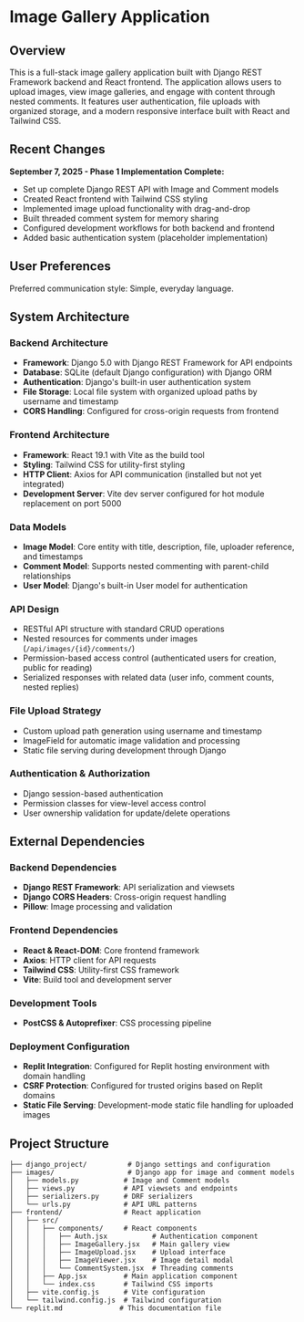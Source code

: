 # Image Gallery Application

## Overview

This is a full-stack image gallery application built with Django REST Framework backend and React frontend. The application allows users to upload images, view image galleries, and engage with content through nested comments. It features user authentication, file uploads with organized storage, and a modern responsive interface built with React and Tailwind CSS.

## Recent Changes

**September 7, 2025 - Phase 1 Implementation Complete:**
- Set up complete Django REST API with Image and Comment models
- Created React frontend with Tailwind CSS styling  
- Implemented image upload functionality with drag-and-drop
- Built threaded comment system for memory sharing
- Configured development workflows for both backend and frontend
- Added basic authentication system (placeholder implementation)

## User Preferences

Preferred communication style: Simple, everyday language.

## System Architecture

### Backend Architecture
- **Framework**: Django 5.0 with Django REST Framework for API endpoints
- **Database**: SQLite (default Django configuration) with Django ORM
- **Authentication**: Django's built-in user authentication system
- **File Storage**: Local file system with organized upload paths by username and timestamp
- **CORS Handling**: Configured for cross-origin requests from frontend

### Frontend Architecture  
- **Framework**: React 19.1 with Vite as the build tool
- **Styling**: Tailwind CSS for utility-first styling
- **HTTP Client**: Axios for API communication (installed but not yet integrated)
- **Development Server**: Vite dev server configured for hot module replacement on port 5000

### Data Models
- **Image Model**: Core entity with title, description, file, uploader reference, and timestamps
- **Comment Model**: Supports nested commenting with parent-child relationships
- **User Model**: Django's built-in User model for authentication

### API Design
- RESTful API structure with standard CRUD operations
- Nested resources for comments under images (`/api/images/{id}/comments/`)
- Permission-based access control (authenticated users for creation, public for reading)
- Serialized responses with related data (user info, comment counts, nested replies)

### File Upload Strategy
- Custom upload path generation using username and timestamp
- ImageField for automatic image validation and processing
- Static file serving during development through Django

### Authentication & Authorization
- Django session-based authentication
- Permission classes for view-level access control
- User ownership validation for update/delete operations

## External Dependencies

### Backend Dependencies
- **Django REST Framework**: API serialization and viewsets
- **Django CORS Headers**: Cross-origin request handling
- **Pillow**: Image processing and validation

### Frontend Dependencies
- **React & React-DOM**: Core frontend framework
- **Axios**: HTTP client for API requests
- **Tailwind CSS**: Utility-first CSS framework
- **Vite**: Build tool and development server

### Development Tools
- **PostCSS & Autoprefixer**: CSS processing pipeline

### Deployment Configuration
- **Replit Integration**: Configured for Replit hosting environment with domain handling
- **CSRF Protection**: Configured for trusted origins based on Replit domains
- **Static File Serving**: Development-mode static file handling for uploaded images

## Project Structure

```
├── django_project/          # Django settings and configuration
├── images/                  # Django app for image and comment models
│   ├── models.py           # Image and Comment models
│   ├── views.py            # API viewsets and endpoints
│   ├── serializers.py      # DRF serializers
│   └── urls.py             # API URL patterns
├── frontend/               # React application
│   ├── src/
│   │   ├── components/     # React components
│   │   │   ├── Auth.jsx           # Authentication component
│   │   │   ├── ImageGallery.jsx   # Main gallery view
│   │   │   ├── ImageUpload.jsx    # Upload interface
│   │   │   ├── ImageViewer.jsx    # Image detail modal
│   │   │   └── CommentSystem.jsx  # Threading comments
│   │   ├── App.jsx         # Main application component
│   │   └── index.css       # Tailwind CSS imports
│   ├── vite.config.js      # Vite configuration
│   └── tailwind.config.js  # Tailwind configuration
└── replit.md              # This documentation file
```